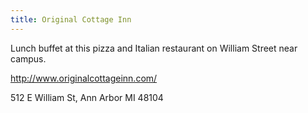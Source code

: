 ```yaml
---
title: Original Cottage Inn
---
```

Lunch buffet at this pizza and Italian restaurant on William Street
near campus.

http://www.originalcottageinn.com/

512 E William St, Ann Arbor MI 48104
